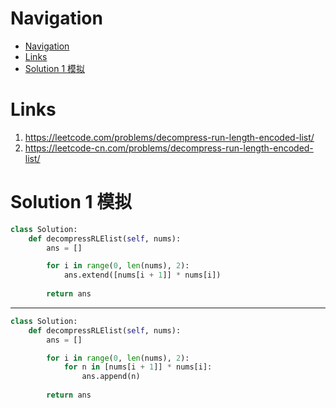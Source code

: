 # Navigation
- [Navigation](#navigation)
- [Links](#links)
- [Solution 1 模拟](#solution-1-%e6%a8%a1%e6%8b%9f)

# Links
1. https://leetcode.com/problems/decompress-run-length-encoded-list/
2. https://leetcode-cn.com/problems/decompress-run-length-encoded-list/


# Solution 1 模拟
```python
class Solution:
    def decompressRLElist(self, nums):
        ans = []

        for i in range(0, len(nums), 2):
            ans.extend([nums[i + 1]] * nums[i])
        
        return ans
```
---
```python
class Solution:
    def decompressRLElist(self, nums):
        ans = []

        for i in range(0, len(nums), 2):
            for n in [nums[i + 1]] * nums[i]:
                ans.append(n)
        
        return ans
```
